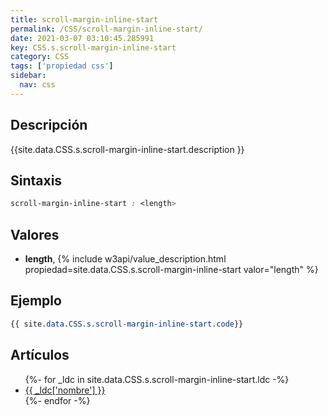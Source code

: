 ```yaml
---
title: scroll-margin-inline-start
permalink: /CSS/scroll-margin-inline-start/
date: 2021-03-07 03:10:45.285991
key: CSS.s.scroll-margin-inline-start
category: CSS
tags: ['propiedad css']
sidebar: 
  nav: css
---
```


## Descripción
{{site.data.CSS.s.scroll-margin-inline-start.description }}

## Sintaxis
~~~css
scroll-margin-inline-start : <length>
~~~

## Valores
* **length**,  {% include w3api/value_description.html propiedad=site.data.CSS.s.scroll-margin-inline-start valor="length" %}

## Ejemplo
~~~css
{{ site.data.CSS.s.scroll-margin-inline-start.code}}
~~~

## Artículos
<ul>
{%- for _ldc in site.data.CSS.s.scroll-margin-inline-start.ldc -%}
   <li>
       <a href="{{_ldc['url'] }}">{{ _ldc['nombre'] }}</a>
   </li>
{%- endfor -%}
</ul>

